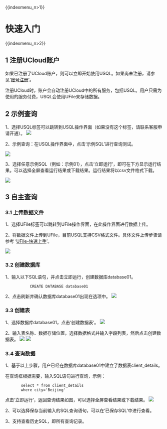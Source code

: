 {{indexmenu_n>1}}

# 快速入门

{{indexmenu_n>2}}

## 1 注册UCloud账户

如果已注册了UCloud账户，则可以立即开始使用USQL。如果尚未注册，请参见‘[账号注册](/account/register)’。

注册UCloud时，账户会自动注册UCloud中的所有服务，包括USQL。用户只需为使用的服务付费，USQL会使用UFile来存储数据。

## 2 示例查询

1、选择USQL标签可以跳转到USQL操作界面（如果没有这个标签，请联系客服申请开通）。
![](/images/usql位置.png)

2、示例查询：在USQL操作界面中，点击‘示例SQL’进行查询测试。

![](/images/示例选项.png)

3、选择任意示例SQL（例如：示例01），点击‘立即运行’，即可在下方显示运行结果。可以选择全屏查看运行结果或下载结果。运行结果将以csv文件格式下载。

![](/images/示例运行.png)

## 3 自主查询

### 3.1 上传数据文件

1、选择UFile标签可以跳转到UFile操作界面，在此操作界面进行数据上传。

2、将数据文件上传到UFile，目前USQL支持CSV格式文件。具体文件上传步骤请参考
‘[UFile-快速上手](/storage_cdn/ufile/quick)’。

![](/images/文件上传.png)

### 3.2 创建数据库

1、输入以下SQL语句，并点击立即运行，创建数据库database01。

``` 
           CREATE DATABASE database01
```

2、点击刷新并确认数据库database01出现在选项中。 
![](/images/创建数据库.png)

### 3.3 创建表

1、选择数据库database01，点击‘创建数据表’。 
![](/images/创建数据表.png)

2、输入表名称、数据存储位置，选择数据格式并输入字段列表，然后点击创建数据表。 
![](/images/创建数据表2.png)
![](/images/数据表.png)

### 3.4 查询数据

1、基于以上步骤，用户已经在数据库database01中建立了数据表client\_details。

在查询框根据需要，输入SQL语句进行查询，示例：

```    
       select * from client_details
       where city='Beijing'
```

点击‘立即运行’，返回查询结果如图，可以选择全屏查看结果或下载结果。 
![](/images/运行结果.png)

2、可以选择保存当前输入的SQL查询语句，可以在‘已保存SQL’中进行查看。

3、支持查看历史SQL，即所有查询记录。
